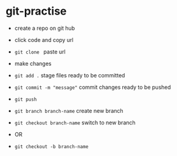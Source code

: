 # git-practise

- create a repo on git hub 
- click code and copy url 
- `git clone ` paste url
- make changes 
- `git add .` stage files ready to be committed 
- `git commit -m "message"` commit changes ready to be pushed 
- `git push` 

- `git branch branch-name` create new branch
- `git checkout branch-name` switch to new branch
- OR
- `git checkout -b branch-name`
